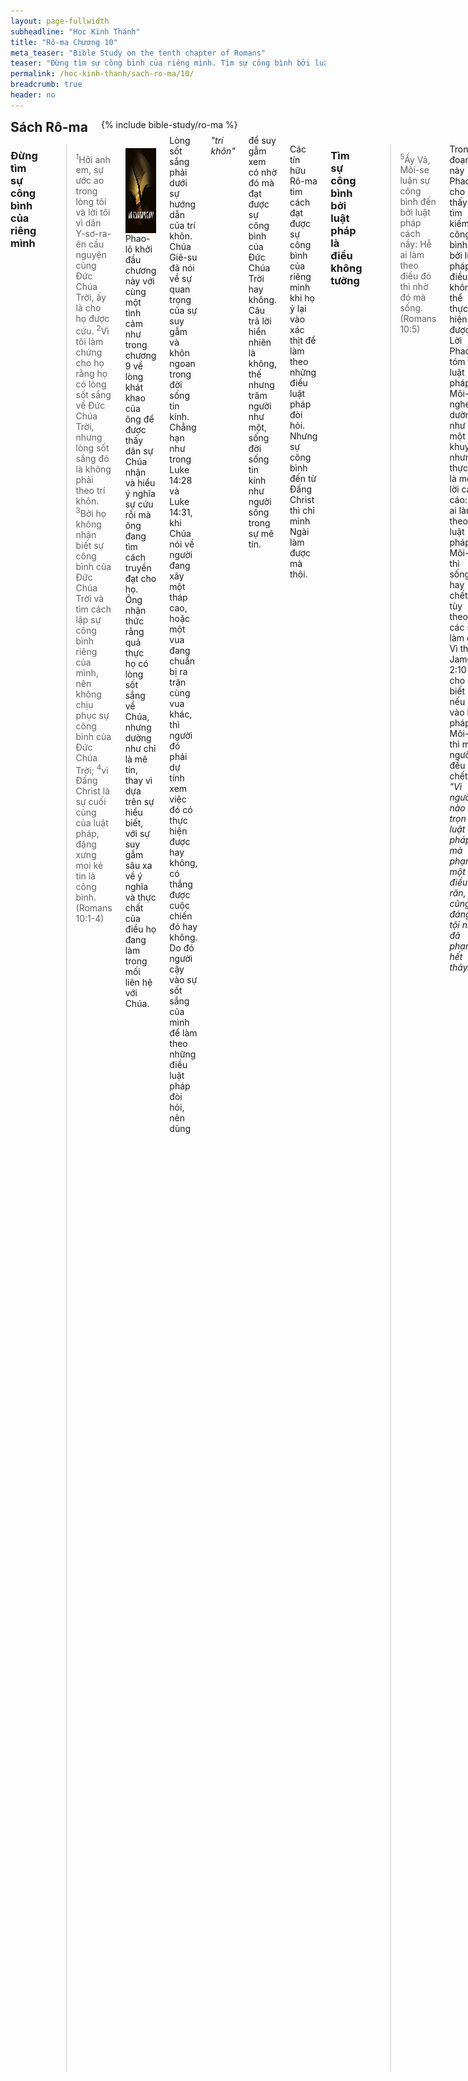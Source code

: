 ```yaml
---
layout: page-fullwidth
subheadline: "Học Kinh Thánh"
title: "Rô-ma Chương 10"
meta_teaser: "Bible Study on the tenth chapter of Romans"
teaser: "Đừng tìm sự công bình của riêng mình. Tìm sự công bình bởi luật pháp là điều không tưởng. Sự công bình bởi Đấng Christ thì rất gần. Lời Chúa, sự rao giảng, và đức tin. Niềm tin cứu rỗi chìm vào quên lãng."
permalink: /hoc-kinh-thanh/sach-ro-ma/10/
breadcrumb: true
header: no
---
```

<!--more-->
<div class="row">
<div class="bible-index medium-4 medium-push-8 columns">
<h2 style="margin: 0px">Sách Rô-ma</h2>
        {% include bible-study/ro-ma %}
</div><!-- /.medium-4.columns -->
<div class="medium-8 medium-pull-4 columns" markdown="1">
<!-- Anything above first paragraph goes here -->

### Đừng tìm sự công bình của riêng mình

> <sup>1</sup>Hỡi anh em, sự ước ao trong lòng tôi và lời tôi vì dân Y-sơ-ra-ên cầu nguyện cùng Ðức Chúa Trời, ấy là cho họ được cứu. <sup>2</sup>Vì tôi làm chứng cho họ rằng họ có lòng sốt sắng về Ðức Chúa Trời, nhưng lòng sốt sắng đó là không phải theo trí khôn. <sup>3</sup>Bởi họ không nhận biết sự công bình của Ðức Chúa Trời và tìm cách lập sự công bình riêng của mình, nên không chịu phục sự công bình của Ðức Chúa Trời; <sup>4</sup>vì Ðấng Christ là sự cuối cùng của luật pháp, đặng xưng mọi kẻ tin là công bình. (Romans 10:1-4)

<div>
<p>
<img alt src="/images/no-condemnation.jpg" style="border: 0px none; margin: 7px 15px 0px 0px; max-width: 100%; height: 136px; padding: 0px; float: left;">
<!-- First paragraph goes here -->
Phao-lô khởi đầu chương này với cùng một tình cảm như trong chương 9 về lòng khát khao của ông để được thấy dân sự Chúa nhận và hiểu ý nghĩa sự cứu rỗi mà ông đang tìm cách truyền đạt cho họ. Ông nhận thức rằng quả thực họ có lòng sốt sắng về Chúa, nhưng dường như chỉ là mê tín, thay vì dựa trên sự hiểu biết, với sự suy gẫm sâu xa về ý nghĩa và thực chất của điều họ đang làm trong mối liên hệ với Chúa.
</p>
</div>
<!-- Remaining text goes here -->
Lòng sốt sắng phải dưới sự hướng dẫn của trí khôn. Chúa Giê-su đã nói về sự quan trọng của sự suy gẫm và khôn ngoan trong đời sống tin kính. Chẳng hạn như trong Luke 14:28 và Luke 14:31, khi Chúa nói về người đang xây một tháp cao, hoặc một vua đang chuẩn bị ra trận cùng vua khác, thì người đó phải dự tính xem việc đó có thực hiện được hay không, có thắng được cuộc chiến đó hay không. Do đó người cậy vào sự sốt sắng của mình để làm theo những điều luật pháp đòi hỏi, nên dùng <span style="font-style: italic;">"trí khôn"</span> để suy gẫm xem có nhờ đó mà đạt được sự công bình của Đức Chúa Trời hay không. Câu trả lời hiển nhiên là không, thế nhưng trăm người như một, sống đời sống tin kính như người sống trong sự mê tín.

Các tín hữu Rô-ma tìm cách đạt được sự công bình của riêng mình khi họ ỷ lại vào xác thịt để làm theo những điều luật pháp đòi hỏi. Nhưng sự công bình đến từ Đấng Christ thì chỉ mình Ngài làm được mà thôi.

### Tìm sự công bình bởi luật pháp là điều không tưởng

> <sup>5</sup>Ấy Vả, Môi-se luận sự công bình đến bởi luật pháp cách nầy: Hễ ai làm theo điều đó thì nhờ đó mà sống. (Romans 10:5)

Trong đoạn này Phao-lô cho thấy sự tìm kiếm công bình bởi luật pháp là điều không thể thực hiện được. Lời Phao-lô tóm tắt luật pháp Môi-se nghe dường như là một lời khuyên, nhưng thực ra là một lời cảnh cáo: Hễ ai làm theo luật pháp Môi-se, thì sống hay chết là tùy theo các sự làm đó. Vì thế James 2:10 cho biết nếu ỷ vào luật pháp Môi-se thì mọi người đều chết: <span style="font-style: italic;">"Vì người nào giữ trọn luật pháp, mà phạm một điều răn, thì cũng đáng tội như đã phạm hết thảy."</span> 

### Sự công bình bởi Đấng Christ thì rất gần

> <sup>6</sup>Nhưng sự công bình đến bởi đức tin, thì nói như vầy: Chớ nói trong lòng ngươi rằng: Ai sẽ lên trời? ấy là để đem Ðấng Christ xuống; <sup>7</sup>hay là: Ai sẽ xuống vực sâu? ấy là để đem Ðấng Christ từ trong kẻ chết lại lên. <sup>8</sup>Nhưng nói làm sao? Ðạo ở gần ngươi, ở trong miệng và trong lòng ngươi. Ấy là đạo đức tin và chúng ta giảng dạy. <sup>9</sup>Vậy nếu miệng ngươi xưng Ðức Chúa Jêsus ra và lòng ngươi tin rằng Ðức Chúa Trời đã khiến Ngài từ kẻ chết sống lại, thì ngươi sẽ được cứu; <sup>10</sup>vì tin bởi trong lòng mà được sự công bình, còn bởi miệng làm chứng mà được sự cứu rỗi. <sup>11</sup>Vả, Kinh-Thánh nói rằng: Kẻ nào tin Ngài sẽ chẳng bị hổ thẹn. <sup>12</sup>Trong người Giu-đa và người Gờ-réc không có sự phân biệt gì hết, vì họ có chung một Chúa, giàu ơn đối với mọi kẻ kêu xin Ngài. <sup>13</sup>Vì ai kêu cầu danh Chúa thì sẽ được cứu. (Romans 10:6-13)

Ngược lại với sự vô vọng của sự công bình qua luật pháp Môi-se, sự công bình đến bởi đức tin trong Đấng Christ thì không xa xôi đến nỗi phải lên trời đem Đấng Christ xuống, hoặc xuống âm phủ đưa Ngài lên, để cứu chúng ta. Đạo, hoặc sự cứu rỗi, hoặc sự được xưng công bình, hoặc sự được trở nên con cái Đức Chúa Trời, thì thật gần chúng ta, như lời Phao lô viết rằng gần đến nỗi ở ngay trong miệng và trong lòng, và là đạo mà Phao-lô đang giảng dạy qua thư này.

Lời ví von của Phao-lô về việc lên trời hoặc xuống vực sâu để tìm tới một vị cứu tinh là lẽ đạo thường tình của con người. Nhiều con cái Chúa cũng bị vướng vào lối suy nghĩ này khi họ bôn ba đi tìm một cứu cánh cho một nan đề nào đó trong cuộc sống. Ở nơi đây hoặc nơi đó có người có ơn cầu nguyện chữa bệnh. Chỗ nọ có người giảng đạo có ơn. Nhưng đạo Chúa, và cả chính Đấng mà họ đang tìm cầu <span style="font-style: italic;">"ở gần ngươi, ở trong miệng và trong lòng ngươi."</span> Chúa không gần ai hơn chính kẻ đang tìm cầu Ngài trong lúc khẩn trương.

 Còn <span style="font-style: italic;">"Bởi miệng làm chứng"</span> là nhìn nhận sự yếu đuối và hư mất của mình và chỉ mình Ngài là Cứu Chúa. Nhiều người tin rằng sự làm chứng đây là trước công chúng về niềm tin, nhưng điều này không phù hợp với chân lý căn bản về sự cứu rỗi chỉ nhờ ân điển và bởi đức tin. Chính Chúa Giê-su cũng không tin lời chứng của thế nhân về Ngài như có lời viết trong John 2:23-25 rằng: <span style="font-style: italic;">"<sup>23</sup>Ðương lúc Ngài ở thành Giê-ru-sa-lem để giữ lễ Vượt Qua, có nhiều người thấy phép lạ Ngài làm, thì tin danh Ngài. <sup>24</sup>Nhưng Ðức Chúa Jêsus chẳng phó thác mình cho họ, vì Ngài nhận biết mọi người, <sup>25</sup>và không cần ai làm chứng về người nào, bởi Ngài tự thấu mọi điều trong lòng người ta."</span> Một điều mâu thuẫn nữa là Chúa đến để cứu những người yếu đuối, khốn cùng, hèn nhát cũng giống các môn đệ Ngài, thì tại sao Ngài lại đòi hỏi họ làm một điều mà chỉ kẻ mạnh mẽ và can đảm làm được? Theo từ tiết, hoặc văn mạch, của những đoạn Kinh thánh mà trong đó Chúa Giê-su hoặc Phao-lô nói đến sự công khai nhìn nhận Đấng Christ, đối tượng luôn luôn là những người không dám xưng danh Chúa không phải vì bị đối diện trước gươm đạn, nhưng trước sự phải từ bỏ những điều họ sở hữu như tiền của, danh vọng, địa vị, chẳng hạn như những người lãnh đạo tôn giáo thời Chúa Giê-su và Phao-lô. Đối với họ, sự chọn lựa là giữa sự <span style="font-style: italic;">"được cả thiên hạ"</span> hoặc cứu được <span style="font-style: italic;">"linh hồn."</span>

Đạo Chúa thực ở gần, ngay ở trong lòng với những tình cảm không thổ lộ được với ai nhưng Thánh Linh hiểu được và than thở thay cho, làm chứng thay cho. Đạo Chúa thực ở gần, ngay ở khóe môi khi thốt lên lời kêu cầu trong lúc khốn cùng. Sự cứu rỗi gần như vậy đó. Gần miệng và lòng người Giu-đa cũng như người không thuộc gốc Do-thái. Bất cứ ai tìm cầu thì được cứu.

### Lời Chúa, sự rao giảng, và đức tin

> <sup>14</sup>Nhưng họ chưa tin Ngài thì kêu cầu sao được? Chưa nghe nói về Ngài thì làm thể nào mà tin? Nếu chẳng ai rao giảng, thì nghe làm sao? <sup>15</sup>Lại nếu chẳng ai được sai đi, thì rao giảng thể nào? như có chép rằng: Những bàn chơn kẻ rao truyền tin Lành là tốt đẹp biết bao! <sup>16</sup>Nhưng chẳng phải mọi người đều nghe theo tin lành đâu; vì Ê-sai có nói rằng: Lạy Chúa, ai tin lời chúng tôi rao giảng? <sup>17</sup>Như vậy, đức tin đến bởi sự người ta nghe, mà người ta nghe, là khi lời của Ðấng Christ được rao giảng. (Romans 10:14-17)

Tin mừng cứu rỗi được rao truyền bởi những người Chúa sai đi, hầu cho người nghe lời rao giảng được cơ hội đến với niềm tin mà kêu cầu cùng Chúa. Nhưng như đã được trích lời tiên tri của Ê-sai rằng không phải mọi kẻ nghe đều tin.

Matthew 28:16-20 thường được dùng để khuyến khích tín hữu ra đi rao truyền tin mừng cứu rỗi: <span style="font-style: italic;">"dạy họ giữ tất cả mọi điều mà ta đã truyền cho các ngươi."</span> Nhưng lắm khi mọi điều Chúa đã truyền chỉ còn giữ lại một điều là ... rao truyền. Cũng giống như những người làm nghề bán hàng lưu động ra đi chiêu mộ một số người khác để cũng đi bán hàng lưu động, và cứ thể tiếp tục. Mệnh lệnh duy nhất họ cần làm theo là: chiêu mộ, chiêu mộ, và chiêu mộ. Món hàng họ bán cho người khác họ không hề dùng tới, và nhiều khi cũng chẳng biết nó là gì. Lắm khi chúng ta áp dụng Matthew 28:20 cũng y như vậy. Người ra đi không biết rõ điều mình đang nói, hoặc nếu có biết thì chỉ là lý thuyết nhằm mục đich đưa người vào đạo Chúa. Món hàng duy nhất mà họ cần bán đó là sự cứu rỗi, nhưng điều đáng buồn là hầu hết không nắm vững về điều đó cho chính mình.

Lời của Đấng Christ không phải là mệnh lệnh Chúa truyền cho các môn đệ trong Matthew 28:20, nhưng lời đó là: chính Ngôi Lời, chính Ngài, chính Đấng mà Đức Chúa Trời đã sai xuống để làm của lễ chuộc tội một lần đủ cả cho những ai đặt niềm tin nơi Ngài. Lời đó nói rằng nhân loại hãy so sánh đời mình với luật pháp Đức Chúa Trời để nhận thức tình trạng tội lỗi của mình mà nhận lấy sự tha tội ban cho cách nhưng không. Lời Chúa Giê-su rao giảng không phải là mười điều răn hoặc luật pháp Môi-se, vì luật pháp dẫn đến sự chết (Romans 7:10), nhưng đức tin nơi Đấng Christ dẫn đến sự sống đời đời. Hãy nắm vững chân lý cứu rỗi này rồi Đấng sai đi sẽ chọn người, và thời gian, để truyền bá danh Ngài. 

### Niềm tin cứu rỗi chìm vào quên lãng

> <sup>18</sup>Nhưng tôi hỏi: Có phải là họ chưa nghe chăng? Trái lại, Tiếng của các sứ giả đã vang khắp đất, Và lời của sứ giả đã đạt đến cùng thế gian. <sup>19</sup>Tôi lại hỏi: Thế mà dân Y-sơ-ra-ên chẳng biết chi hết sao? Môi-se đã nói rằng: Ta sẽ giục lòng ganh tị các ngươi bởi kẻ chẳng phải là dân; Ta sẽ chọc giận các ngươi bởi một dân ngu dốt. <sup>20</sup>Lại Ê-sai nói cách bạo dạn rằng: Những kẻ chẳng tìm kiếm ta thì đã gặp thấy ta, Ta đã tỏ mình ra cho kẻ chẳng hỏi han ta. <sup>21</sup>Song về dân Y-sơ-ra-ên, thì rằng: Ta đã giơ tay ra cả ngày hướng về dân bội nghịch và hay nói trái. (Romans 10:18-21)

Trong đoạn này chúng ta thấy rõ hơn là thơ Phao-lô viết đặc biệt cho các tín hữu Rô-ma với quá trình sâu xa trong đời sống tín ngưỡng của Do-thái giáo. Ông hỏi họ một cách thách thức: có thật quí vị chưa bao giờ nghe nói về tin mừng cứu rỗi? Quí vị không biết gì về điều chúng tôi đang rao giảng? Chúng ta hãy thử suy gẫm, đây là hội thánh Rô-ma mà Phao-lô đang thuyết giảng, một hội thánh chẳng khác gì chúng ta ngày nay. Điều gì khiến họ từ sự nóng cháy của hội thánh đầu tiên trong trong Công Vụ các Sứ Đồ đến trạng thái ngày hôm nay? 

Theo từ tiết của thơ Phao-lô thì hội thánh Rô-ma có vẻ như chưa từng nghe nói đến tin lành cứu rỗi, hoặc nếu có từng nghe thì không hiểu gì về điều mình đã nghe. Hội thánh ngày nay có hơn gì Rô-ma thuở xưa? Chắc còn xa hơn nữa vì ít nhất trong hội thánh Rô-ma, nhiều người đã từng được chứng khiến dấu kỳ phép lạ mà Chúa Giê-su đã làm vẫn còn sống khi Phao-lô viết thư này.

Các giảng sư, các giáo viên Trường Chúa Nhật, của hội thánh Rô-ma, quí vị đã giảng dạy gì cho con cái Chúa ở đó mà họ không biết gì hết về tin mừng cứu rỗi? Các sinh hoạt, các chương trình, các cuộc huấn luyện, không phải là dấu hiệu của sự sống thật, vì như có lời viết trong sách Khải Huyền, Revelation 3:1, về những hội thánh có tiếng là sống nhưng thực ra là chết. Trọng tâm của các bài giảng từ Rô-ma chắc chỉ đặt trọng tâm vào những đạo đức và luân lý đời này, còn sự cứu rỗi cách nhưng không bởi dòng huyết quý của Chiên Con thì có lẽ họ chỉ được nghe trong những buổi truyền giảng, còn trong ngày Chúa Nhật, chắc có lẽ chỉ nghe được nhiều điều tựa như luật pháp, để đến nỗi giờ đây Phao-lô phải hỏi: <span style="font-style: italic;">"Có phải là họ chưa nghe chăng? Trái lại, Tiếng của các sứ giả đã vang khắp đất, Và lời của sứ giả đã đạt đến cùng thế gian. Tôi lại hỏi: Thế mà dân Y-sơ-ra-ên chẳng biết chi hết sao?"</span> Bây giờ quí vị có biết tại sao ít người trả lời được họ sẽ ở đâu nếu phải ra mắt Chúa đêm nay?

</div><!-- /.medium-8.columns -->
</div><!-- /.row -->
